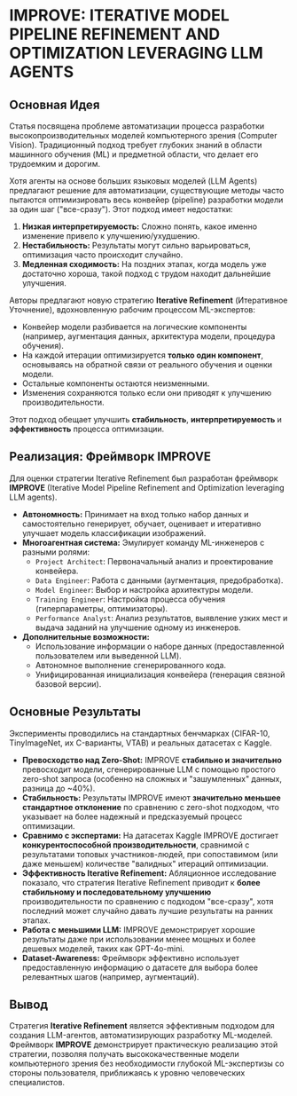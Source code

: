 
# IMPROVE: ITERATIVE MODEL PIPELINE REFINEMENT AND OPTIMIZATION LEVERAGING LLM AGENTS

## Основная Идея

Статья посвящена проблеме автоматизации процесса разработки высокопроизводительных моделей компьютерного зрения (Computer Vision). Традиционный подход требует глубоких знаний в области машинного обучения (ML) и предметной области, что делает его трудоемким и дорогим.

Хотя агенты на основе больших языковых моделей (LLM Agents) предлагают решение для автоматизации, существующие методы часто пытаются оптимизировать весь конвейер (pipeline) разработки модели за один шаг ("все-сразу"). Этот подход имеет недостатки:
1.  **Низкая интерпретируемость:** Сложно понять, какое именно изменение привело к улучшению/ухудшению.
2.  **Нестабильность:** Результаты могут сильно варьироваться, оптимизация часто происходит случайно.
3.  **Медленная сходимость:** На поздних этапах, когда модель уже достаточно хороша, такой подход с трудом находит дальнейшие улучшения.

Авторы предлагают новую стратегию **Iterative Refinement** (Итеративное Уточнение), вдохновленную рабочим процессом ML-экспертов:
*   Конвейер модели разбивается на логические компоненты (например, аугментация данных, архитектура модели, процедура обучения).
*   На каждой итерации оптимизируется **только один компонент**, основываясь на обратной связи от реального обучения и оценки модели.
*   Остальные компоненты остаются неизменными.
*   Изменения сохраняются только если они приводят к улучшению производительности.

Этот подход обещает улучшить **стабильность**, **интерпретируемость** и **эффективность** процесса оптимизации.

## Реализация: Фреймворк IMPROVE

Для оценки стратегии Iterative Refinement был разработан фреймворк **IMPROVE** (Iterative Model Pipeline Refinement and Optimization leveraging LLM agents).
*   **Автономность:** Принимает на вход только набор данных и самостоятельно генерирует, обучает, оценивает и итеративно улучшает модель классификации изображений.
*   **Многоагентная система:** Эмулирует команду ML-инженеров с разными ролями:
    *   `Project Architect`: Первоначальный анализ и проектирование конвейера.
    *   `Data Engineer`: Работа с данными (аугментация, предобработка).
    *   `Model Engineer`: Выбор и настройка архитектуры модели.
    *   `Training Engineer`: Настройка процесса обучения (гиперпараметры, оптимизаторы).
    *   `Performance Analyst`: Анализ результатов, выявление узких мест и выдача заданий на улучшение одному из инженеров.
*   **Дополнительные возможности:**
    *   Использование информации о наборе данных (предоставленной пользователем или выведенной LLM).
    *   Автономное выполнение сгенерированного кода.
    *   Унифицированная инициализация конвейера (генерация связной базовой версии).

## Основные Результаты

Эксперименты проводились на стандартных бенчмарках (CIFAR-10, TinyImageNet, их C-варианты, VTAB) и реальных датасетах с Kaggle.
*   **Превосходство над Zero-Shot:** IMPROVE **стабильно и значительно** превосходит модели, сгенерированные LLM с помощью простого zero-shot запроса (особенно на сложных и "зашумленных" данных, разница до ~40%).
*   **Стабильность:** Результаты IMPROVE имеют **значительно меньшее стандартное отклонение** по сравнению с zero-shot подходом, что указывает на более надежный и предсказуемый процесс оптимизации.
*   **Сравнимо с экспертами:** На датасетах Kaggle IMPROVE достигает **конкурентоспособной производительности**, сравнимой с результатами топовых участников-людей, при сопоставимом (или даже меньшем) количестве "валидных" итераций оптимизации.
*   **Эффективность Iterative Refinement:** Абляционное исследование показало, что стратегия Iterative Refinement приводит к **более стабильному и последовательному улучшению** производительности по сравнению с подходом "все-сразу", хотя последний может случайно давать лучшие результаты на ранних этапах.
*   **Работа с меньшими LLM:** IMPROVE демонстрирует хорошие результаты даже при использовании менее мощных и более дешевых моделей, таких как GPT-4o-mini.
*   **Dataset-Awareness:** Фреймворк эффективно использует предоставленную информацию о датасете для выбора более релевантных шагов (например, аугментаций).

## Вывод

Стратегия **Iterative Refinement** является эффективным подходом для создания LLM-агентов, автоматизирующих разработку ML-моделей. Фреймворк **IMPROVE** демонстрирует практическую реализацию этой стратегии, позволяя получать высококачественные модели компьютерного зрения без необходимости глубокой ML-экспертизы со стороны пользователя, приближаясь к уровню человеческих специалистов.
